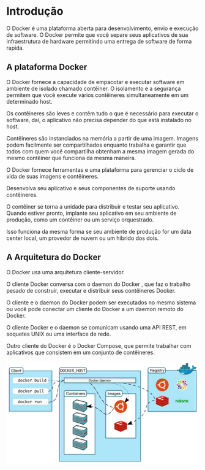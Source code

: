 # Introdução #
>
O Docker é uma plataforma aberta para desenvolvimento, envio e execução de 
software. O Docker permite que você separe seus aplicativos de sua infraestrutura
de hardware permitindo uma entrega de software de forma rapida.
>

## A plataforma Docker ##
>
O Docker fornece a capacidade de empacotar e executar software em ambiente de
isolado chamado contêiner. O isolamento e a segurança permitem que você execute 
vários contêineres simultaneamente em um determinado host. 
>
>
Os contêineres são leves e contêm tudo o que é necessário para executar o 
software, daí, o aplicativo não precisa depender do que está instalado no host. 
>
>
Contêineres são instanciados na memória a partir de uma imagem. Imagens podem facilmente ser 
compartilhados enquanto trabalha e garantir que todos com quem você compartilha obtenham a mesma imagem 
gerada do mesmo contêiner que funciona da mesma maneira.
>
>
O Docker fornece ferramentas e uma plataforma para gerenciar o ciclo de vida de 
suas imagens e contêineres.
>
>
Desenvolva seu aplicativo e seus componentes de suporte usando contêineres.
>
>
O contêiner se torna a unidade para distribuir e testar seu aplicativo.
Quando estiver pronto, implante seu aplicativo em seu ambiente de produção, como 
um contêiner ou um serviço orquestrado. 
>
>
Isso funciona da mesma forma se seu ambiente de produção for um data center local, 
um provedor de nuvem ou um híbrido dos dois.
>

## A Arquitetura do Docker ##

>
O Docker usa uma arquitetura cliente-servidor. 
>
>
O cliente Docker conversa com o daemon do Docker , que faz o trabalho pesado de 
construir, executar e distribuir seus contêineres Docker. 
>
O cliente e o daemon do Docker podem ser executados no mesmo sistema ou você pode 
conectar um cliente do Docker a um daemon remoto do Docker. 
>
O cliente Docker e o daemon se comunicam usando uma API REST, em soquetes UNIX ou 
uma interface de rede. 
>
Outro cliente do Docker é o Docker Compose, que permite trabalhar com aplicativos que 
consistem em um conjunto de contêineres.
>
>
![Arquitetura do Docker.](/11-docker/99-figuras/arquitetura_docker.png "Arquitetura do Docker.")
>

>